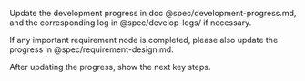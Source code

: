Update the development progress in doc @spec/development-progress.md, and the corresponding log in @spec/develop-logs/ if necessary.

If any important requirement node is completed, please also update the progress in @spec/requirement-design.md.

After updating the progress, show the next key steps.
